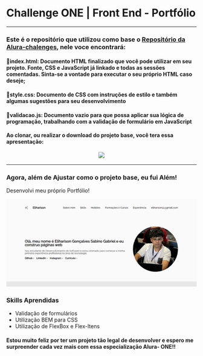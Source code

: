 # Challenge ONE | Front End - Portfólio
---

### Este é o repositório que utilizou como base o [Repositório da Alura-chalenges](https://github.com/alura-challenges/challenge-one-portfolio-br), nele voce encontrará:
#### 🔹index.html: Documento HTML finalizado que você pode utilizar em seu projeto. Fonte, CSS e JavaScript já linkado e todas as sessões comentadas. Sinta-se a vontade para executar o seu próprio HTML caso deseje;
#### 🔹style.css: Documento de CSS com instruções de estilo e também algumas sugestões para seu desenvolvimento
#### 🔹validacao.js: Documento vazio para que possa aplicar sua lógica de programação, trabalhando com a validação de formulário em JavaScript
#### Ao clonar, ou realizar o download do projeto base, você tera essa apresentação:

<p align="center" >
     <img width="600" heigth="600" src="https://user-images.githubusercontent.com/101413385/168888313-d031e9e1-1449-4b73-bd3c-3102223097f3.png">
</p>

---

### Agora, além de Ajustar como o projeto base, eu fui Além!
Desenvolvi meu próprio Portfólio!

<p align="center" >
     <img width="600" heigth="600" src="./assets/foto.png">
</p>

### Skills Aprendidas
- Validação de formulários
- Utilização BEM para CSS
- Utilização de FlexBox e Flex-Itens

#### Estou muito feliz por ter um projeto tão legal de desenvolver e espero me surpreender cada vez mais com essa especialização Alura- ONE!!
